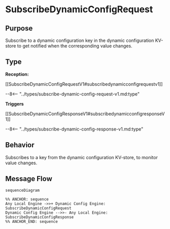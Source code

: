 <div class="message">

# SubscribeDynamicConfigRequest

## Purpose

<!-- --8<-- [start:purpose] -->
Subscribe to a dynamic configuration key in the dynamic configuration KV-store to get notified when the corresponding value changes.
<!-- --8<-- [end:purpose] -->

## Type

<!-- --8<-- [start:type] -->
**Reception:**

[[SubscribeDynamicConfigRequestV1#subscribedynamicconfigrequestv1]]


--8<-- "../types/subscribe-dynamic-config-request-v1.md:type"

**Triggers**

[[SubscribeDynamicConfigResponseV1#subscribedynamicconfigresponseV1]]

--8<-- "../types/subscribe-dynamic-config-response-v1.md:type"

<!-- --8<-- [end:type] -->

## Behavior

<!-- --8<-- [start:behavior] -->
Subscribes to a key from the dynamic configuration KV-store, to monitor value changes. 
<!-- --8<-- [end:behavior] -->


## Message Flow

<!-- --8<-- [start:messages] -->
```mermaid
sequenceDiagram

%% ANCHOR: sequence
Any Local Engine ->>+ Dynamic Config Engine: SubscribeDynamicConfigRequest
Dynamic Config Engine -->>- Any Local Engine: SubscribeDynamicConfigResponse
%% ANCHOR_END: sequence
```

<!-- --8<-- [end:messages] -->

</div>